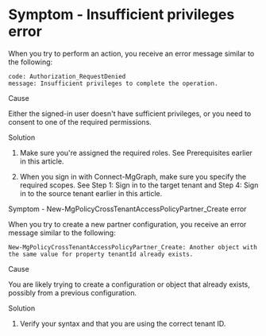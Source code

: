 Symptom - Insufficient privileges error
===

When you try to perform an action, you receive an error message similar to the following:

```
code: Authorization_RequestDenied
message: Insufficient privileges to complete the operation.
```

Cause

Either the signed-in user doesn't have sufficient privileges, or you need to consent to one of the required permissions.

Solution

1. Make sure you're assigned the required roles. See Prerequisites earlier in this article.

2. When you sign in with Connect-MgGraph, make sure you specify the required scopes. See Step 1: Sign in to the target tenant and Step 4: Sign in to the source tenant earlier in this article.

Symptom - New-MgPolicyCrossTenantAccessPolicyPartner_Create error

When you try to create a new partner configuration, you receive an error message similar to the following:

```
New-MgPolicyCrossTenantAccessPolicyPartner_Create: Another object with the same value for property tenantId already exists.
```

Cause

You are likely trying to create a configuration or object that already exists, possibly from a previous configuration.

Solution

1. Verify your syntax and that you are using the correct tenant ID.